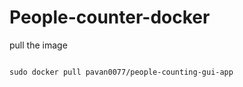 # People-counter-docker

pull the image
```

sudo docker pull pavan0077/people-counting-gui-app
```
